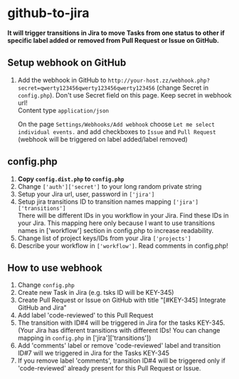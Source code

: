 # github-to-jira

**It will trigger transitions in Jira to move Tasks from one status to other if specific label added or removed from Pull Request or Issue on GitHub.**

## Setup webhook on GitHub
1. Add the webhook in GitHub to `http://your-host.zz/webhook.php?secret=qwerty123456qwerty123456qwerty123456` (change Secret in `config.php`). Don't use Secret field on this page. Keep secret in webhook url!  
   Content type `application/json`  

   On the page `Settings/Webhooks/Add webhook` choose `Let me select individual events.` and add checkboxes to `Issue` and `Pull Request` (webhook will be triggered on label added/label removed)

## config.php
1. **Copy `config.dist.php` to `config.php`**
1. Change `['auth']['secret']` to your long random private string
1. Setup your Jira url, user, password in `['jira']`
1. Setup jira transitions ID to transition names mapping `['jira']['transitions']`  
   There will be different IDs in you workflow in your Jira. Find these IDs in your Jira.
   This mapping here only because I want to use transitions names in ['workflow'] section in config.php to increase readability.
1. Change list of project keys/IDs from your Jira `['projects']`
1. Describe your workflow in `['workflow']`. Read comments in config.php!

## How to use webhook
1. Change `config.php`
1. Create new Task in Jira (e.g. tsks ID will be KEY-345)
1. Create Pull Request or Issue on GitHub with title "[#KEY-345] Integrate GitHub and Jira"
1. Add label 'code-reviewed' to this Pull Request
1. The transition with ID#4 will be triggered in Jira for the tasks KEY-345. (Your Jira has different transitions with different IDs! You can change mapping in `config.php` in ['jira']['transitions'])
1. Add 'comments' label or remove 'code-reviewed' label and transition ID#7 will we triggered in Jira for the Tasks KEY-345
1. If you remove label 'comments', transition ID#4 will be triggered only if 'code-reviewed' already present for this Pull Request or Issue.


